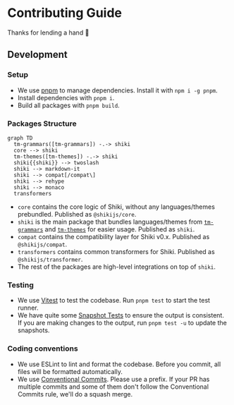 # Contributing Guide

Thanks for lending a hand 👋

## Development

### Setup

- We use [pnpm](https://pnpm.js.org/) to manage dependencies. Install it with `npm i -g pnpm`.
- Install dependencies with `pnpm i`.
- Build all packages with `pnpm build`.

### Packages Structure

```mermaid
graph TD
  tm-grammars([tm-grammars]) -.-> shiki
  core --> shiki
  tm-themes([tm-themes]) -.-> shiki
  shiki{{shiki}} --> twoslash
  shiki --> markdown-it
  shiki --> compat[/compat\]
  shiki --> rehype
  shiki --> monaco
  transformers
```

- `core` contains the core logic of Shiki, without any languages/themes prebundled. Published as `@shikijs/core`.
- `shiki` is the main package that bundles languages/themes from [`tm-grammars`](https://github.com/shikijs/textmate-grammars-themes) and [`tm-themes`](https://github.com/shikijs/textmate-grammars-themes) for easier usage. Published as `shiki`.
- `compat` contains the compatibility layer for Shiki v0.x. Published as `@shikijs/compat`.
- `transformers` contains common transformers for Shiki. Published as `@shikijs/transformer`.
- The rest of the packages are high-level integrations on top of `shiki`.

### Testing

- We use [Vitest](https://vitest.dev) to test the codebase. Run `pnpm test` to start the test runner.
- We have quite some [Snapshot Tests](https://vitest.dev/guide/snapshot.html) to ensure the output is consistent. If you are making changes to the output, run `pnpm test -u` to update the snapshots.

### Coding conventions

- We use ESLint to lint and format the codebase. Before you commit, all files will be formatted automatically.
- We use [Conventional Commits](https://www.conventionalcommits.org/en/v1.0.0/). Please use a prefix. If your PR has multiple commits and some of them don't follow the Conventional Commits rule, we'll do a squash merge.
